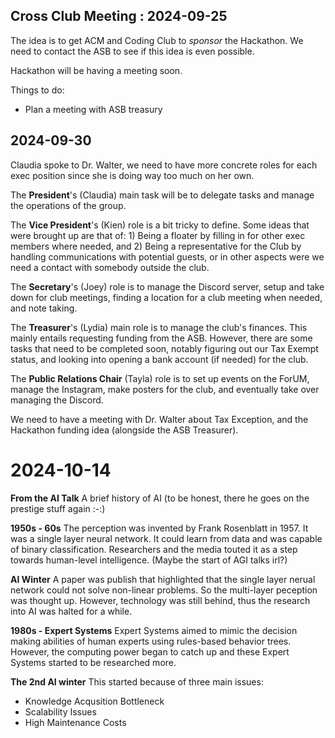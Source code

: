 ## Cross Club Meeting : 2024-09-25

The idea is to get ACM and Coding Club to *sponsor* the Hackathon. We need to contact the ASB to see if this idea is even possible. 

Hackathon will be having a meeting soon.

Things to do: 
- Plan a meeting with ASB treasury

## 2024-09-30
Claudia spoke to Dr. Walter, we need to have more concrete roles for each exec position since she is doing way too much on her own.

The **President**'s (Claudia) main task will be to delegate tasks and manage the operations of the group.

The **Vice President**'s (Kien) role is a bit tricky to define. Some ideas that were brought up are that of: 1) Being a floater by filling in for other exec members where needed, and 2) Being a representative for the Club by handling communications with potential guests, or in other aspects were we need a contact with somebody outside the club.

The **Secretary**'s (Joey) role is to manage the Discord server, setup and take down for club meetings, finding a location for a club meeting when needed, and note taking.

The **Treasurer**'s (Lydia) main role is to manage the club's finances. This mainly entails requesting funding from the ASB. However, there are some tasks that need to be completed soon, notably figuring out our Tax Exempt status, and looking into opening a bank account (if needed) for the club.

The **Public Relations Chair** (Tayla) role is to set up events on the ForUM, manage the Instagram, make posters for the club, and eventually take over managing the Discord.

We need to have a meeting with Dr. Walter about Tax Exception, and the Hackathon funding idea (alongside the ASB Treasurer).

# 2024-10-14
**From the AI Talk**
A brief history of AI
(to be honest, there he goes on the prestige stuff again :-:)

**1950s - 60s**
The perception was invented by Frank Rosenblatt in 1957. It was a single layer neural network. It could learn from data and was capable of binary classification. Researchers and the media touted it as a step towards human-level intelligence. (Maybe the start of AGI talks irl?)

**AI Winter**
A paper was publish that highlighted that the single layer nerual network could not solve non-linear problems. So the multi-layer peception was thought up. However, technology was still behind, thus the research into AI was halted for a while.

**1980s - Expert Systems**
Expert Systems aimed to mimic the decision making abilities of human experts using rules-based behavior trees. However, the computing power began to catch up and these Expert Systems started to be researched more.

**The 2nd AI winter**
This started because of three main issues:
- Knowledge Acqusition Bottleneck
- Scalability Issues
- High Maintenance Costs